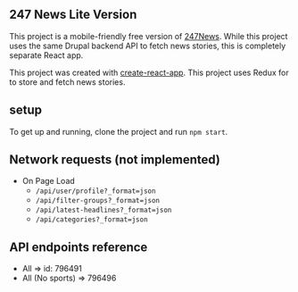 ## 247 News Lite Version
This project is a mobile-friendly free version of [247News](http://247newssource.com).  While this project uses the same Drupal backend API to fetch news stories, this is completely separate React app.

This project was created with [create-react-app](https://github.com/facebookincubator/create-react-app).  This project uses Redux for to store and fetch news stories.

## setup
To get up and running, clone the project and run `npm start`.

## Network requests (not implemented)
 - On Page Load 
    - `/api/user/profile?_format=json`
    - `/api/filter-groups?_format=json`
    - `/api/latest-headlines?_format=json`
    - `/api/categories?_format=json`
    

## API endpoints reference
  - All => id: 796491
  - All (No sports) => 796496